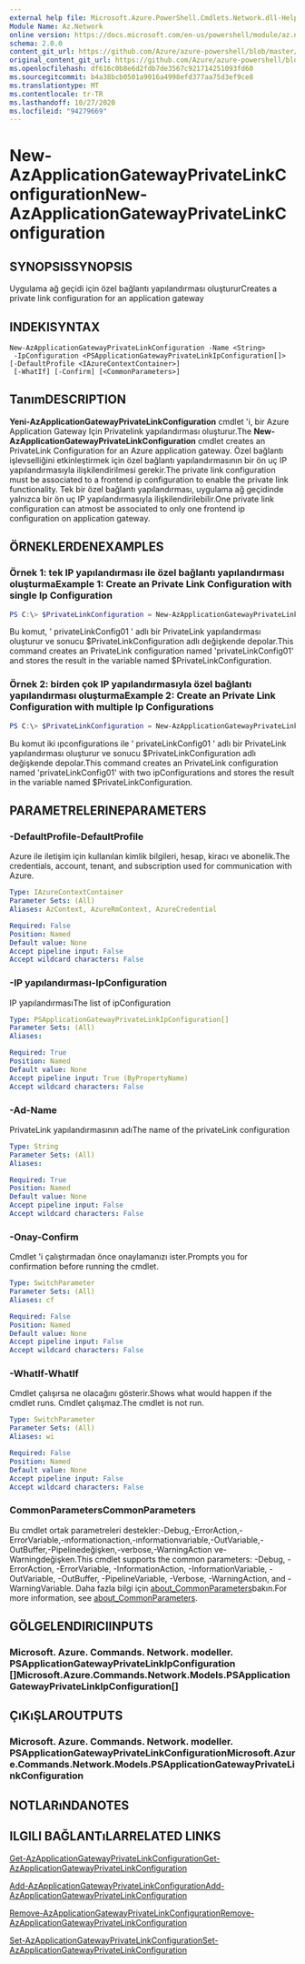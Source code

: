 ```yaml
---
external help file: Microsoft.Azure.PowerShell.Cmdlets.Network.dll-Help.xml
Module Name: Az.Network
online version: https://docs.microsoft.com/en-us/powershell/module/az.network/new-azapplicationgatewayprivatelinkconfiguration
schema: 2.0.0
content_git_url: https://github.com/Azure/azure-powershell/blob/master/src/Network/Network/help/New-AzApplicationGatewayPrivateLinkConfiguration.md
original_content_git_url: https://github.com/Azure/azure-powershell/blob/master/src/Network/Network/help/New-AzApplicationGatewayPrivateLinkConfiguration.md
ms.openlocfilehash: df616c0b8e6d2fdb7de3567c921714251093fd60
ms.sourcegitcommit: b4a38bcb0501a9016a4998efd377aa75d3ef9ce8
ms.translationtype: MT
ms.contentlocale: tr-TR
ms.lasthandoff: 10/27/2020
ms.locfileid: "94279669"
---
```

# <span data-ttu-id="92521-101">New-AzApplicationGatewayPrivateLinkConfiguration</span><span class="sxs-lookup"><span data-stu-id="92521-101">New-AzApplicationGatewayPrivateLinkConfiguration</span></span>

## <span data-ttu-id="92521-102">SYNOPSIS</span><span class="sxs-lookup"><span data-stu-id="92521-102">SYNOPSIS</span></span>
<span data-ttu-id="92521-103">Uygulama ağ geçidi için özel bağlantı yapılandırması oluşturur</span><span class="sxs-lookup"><span data-stu-id="92521-103">Creates a private link configuration for an application gateway</span></span>

## <span data-ttu-id="92521-104">INDEKI</span><span class="sxs-lookup"><span data-stu-id="92521-104">SYNTAX</span></span>

```
New-AzApplicationGatewayPrivateLinkConfiguration -Name <String>
 -IpConfiguration <PSApplicationGatewayPrivateLinkIpConfiguration[]> [-DefaultProfile <IAzureContextContainer>]
 [-WhatIf] [-Confirm] [<CommonParameters>]
```

## <span data-ttu-id="92521-105">Tanım</span><span class="sxs-lookup"><span data-stu-id="92521-105">DESCRIPTION</span></span>
<span data-ttu-id="92521-106">**Yeni-AzApplicationGatewayPrivateLinkConfiguration** cmdlet 'i, bir Azure Application Gateway Için Privatelink yapılandırması oluşturur.</span><span class="sxs-lookup"><span data-stu-id="92521-106">The **New-AzApplicationGatewayPrivateLinkConfiguration** cmdlet creates an PrivateLink Configuration for an Azure application gateway.</span></span>
<span data-ttu-id="92521-107">Özel bağlantı işlevselliğini etkinleştirmek için özel bağlantı yapılandırmasının bir ön uç IP yapılandırmasıyla ilişkilendirilmesi gerekir.</span><span class="sxs-lookup"><span data-stu-id="92521-107">The private link configuration must be associated to a frontend ip configuration to enable the private link functionality.</span></span>
<span data-ttu-id="92521-108">Tek bir özel bağlantı yapılandırması, uygulama ağ geçidinde yalnızca bir ön uç IP yapılandırmasıyla ilişkilendirilebilir.</span><span class="sxs-lookup"><span data-stu-id="92521-108">One private link configuration can atmost be associated to only one frontend ip configuration on application gateway.</span></span>

## <span data-ttu-id="92521-109">ÖRNEKLERDEN</span><span class="sxs-lookup"><span data-stu-id="92521-109">EXAMPLES</span></span>

### <span data-ttu-id="92521-110">Örnek 1: tek IP yapılandırması ile özel bağlantı yapılandırması oluşturma</span><span class="sxs-lookup"><span data-stu-id="92521-110">Example 1: Create an Private Link Configuration with single Ip Configuration</span></span>
```powershell
PS C:\> $PrivateLinkConfiguration = New-AzApplicationGatewayPrivateLinkConfiguration -Name "privateLinkConfig01" -IpConfiguration $privateLinkIpConfiguration1
```

<span data-ttu-id="92521-111">Bu komut, ' privateLinkConfig01 ' adlı bir PrivateLink yapılandırması oluşturur ve sonucu $PrivateLinkConfiguration adlı değişkende depolar.</span><span class="sxs-lookup"><span data-stu-id="92521-111">This command creates an PrivateLink configuration named 'privateLinkConfig01' and stores the result in the variable named $PrivateLinkConfiguration.</span></span>

### <span data-ttu-id="92521-112">Örnek 2: birden çok IP yapılandırmasıyla özel bağlantı yapılandırması oluşturma</span><span class="sxs-lookup"><span data-stu-id="92521-112">Example 2: Create an Private Link Configuration with multiple Ip Configurations</span></span>
```powershell
PS C:\> $PrivateLinkConfiguration = New-AzApplicationGatewayPrivateLinkConfiguration -Name "privateLinkConfig01" -IpConfiguration $privateLinkIpConfiguration1, $privateLinkIpConfiguration2
```

<span data-ttu-id="92521-113">Bu komut iki ıpconfigurations ile ' privateLinkConfig01 ' adlı bir PrivateLink yapılandırması oluşturur ve sonucu $PrivateLinkConfiguration adlı değişkende depolar.</span><span class="sxs-lookup"><span data-stu-id="92521-113">This command creates an PrivateLink configuration named 'privateLinkConfig01' with two ipConfigurations and stores the result in the variable named $PrivateLinkConfiguration.</span></span> 

## <span data-ttu-id="92521-114">PARAMETRELERINE</span><span class="sxs-lookup"><span data-stu-id="92521-114">PARAMETERS</span></span>

### <span data-ttu-id="92521-115">-DefaultProfile</span><span class="sxs-lookup"><span data-stu-id="92521-115">-DefaultProfile</span></span>
<span data-ttu-id="92521-116">Azure ile iletişim için kullanılan kimlik bilgileri, hesap, kiracı ve abonelik.</span><span class="sxs-lookup"><span data-stu-id="92521-116">The credentials, account, tenant, and subscription used for communication with Azure.</span></span>

```yaml
Type: IAzureContextContainer
Parameter Sets: (All)
Aliases: AzContext, AzureRmContext, AzureCredential

Required: False
Position: Named
Default value: None
Accept pipeline input: False
Accept wildcard characters: False
```

### <span data-ttu-id="92521-117">-IP yapılandırması</span><span class="sxs-lookup"><span data-stu-id="92521-117">-IpConfiguration</span></span>
<span data-ttu-id="92521-118">IP yapılandırması</span><span class="sxs-lookup"><span data-stu-id="92521-118">The list of ipConfiguration</span></span>

```yaml
Type: PSApplicationGatewayPrivateLinkIpConfiguration[]
Parameter Sets: (All)
Aliases:

Required: True
Position: Named
Default value: None
Accept pipeline input: True (ByPropertyName)
Accept wildcard characters: False
```

### <span data-ttu-id="92521-119">-Ad</span><span class="sxs-lookup"><span data-stu-id="92521-119">-Name</span></span>
<span data-ttu-id="92521-120">PrivateLink yapılandırmasının adı</span><span class="sxs-lookup"><span data-stu-id="92521-120">The name of the privateLink configuration</span></span>

```yaml
Type: String
Parameter Sets: (All)
Aliases:

Required: True
Position: Named
Default value: None
Accept pipeline input: False
Accept wildcard characters: False
```

### <span data-ttu-id="92521-121">-Onay</span><span class="sxs-lookup"><span data-stu-id="92521-121">-Confirm</span></span>
<span data-ttu-id="92521-122">Cmdlet 'i çalıştırmadan önce onaylamanızı ister.</span><span class="sxs-lookup"><span data-stu-id="92521-122">Prompts you for confirmation before running the cmdlet.</span></span>

```yaml
Type: SwitchParameter
Parameter Sets: (All)
Aliases: cf

Required: False
Position: Named
Default value: None
Accept pipeline input: False
Accept wildcard characters: False
```

### <span data-ttu-id="92521-123">-WhatIf</span><span class="sxs-lookup"><span data-stu-id="92521-123">-WhatIf</span></span>
<span data-ttu-id="92521-124">Cmdlet çalışırsa ne olacağını gösterir.</span><span class="sxs-lookup"><span data-stu-id="92521-124">Shows what would happen if the cmdlet runs.</span></span>
<span data-ttu-id="92521-125">Cmdlet çalışmaz.</span><span class="sxs-lookup"><span data-stu-id="92521-125">The cmdlet is not run.</span></span>

```yaml
Type: SwitchParameter
Parameter Sets: (All)
Aliases: wi

Required: False
Position: Named
Default value: None
Accept pipeline input: False
Accept wildcard characters: False
```

### <span data-ttu-id="92521-126">CommonParameters</span><span class="sxs-lookup"><span data-stu-id="92521-126">CommonParameters</span></span>
<span data-ttu-id="92521-127">Bu cmdlet ortak parametreleri destekler:-Debug,-ErrorAction,-ErrorVariable,-ınformationaction,-ınformationvariable,-OutVariable,-OutBuffer,-Pipelinedeğişken,-verbose,-WarningAction ve-Warningdeğişken.</span><span class="sxs-lookup"><span data-stu-id="92521-127">This cmdlet supports the common parameters: -Debug, -ErrorAction, -ErrorVariable, -InformationAction, -InformationVariable, -OutVariable, -OutBuffer, -PipelineVariable, -Verbose, -WarningAction, and -WarningVariable.</span></span> <span data-ttu-id="92521-128">Daha fazla bilgi için [about_CommonParameters](http://go.microsoft.com/fwlink/?LinkID=113216)bakın.</span><span class="sxs-lookup"><span data-stu-id="92521-128">For more information, see [about_CommonParameters](http://go.microsoft.com/fwlink/?LinkID=113216).</span></span>

## <span data-ttu-id="92521-129">GÖLGELENDIRICI</span><span class="sxs-lookup"><span data-stu-id="92521-129">INPUTS</span></span>

### <span data-ttu-id="92521-130">Microsoft. Azure. Commands. Network. modeller. PSApplicationGatewayPrivateLinkIpConfiguration []</span><span class="sxs-lookup"><span data-stu-id="92521-130">Microsoft.Azure.Commands.Network.Models.PSApplicationGatewayPrivateLinkIpConfiguration[]</span></span>

## <span data-ttu-id="92521-131">ÇıKıŞLAR</span><span class="sxs-lookup"><span data-stu-id="92521-131">OUTPUTS</span></span>

### <span data-ttu-id="92521-132">Microsoft. Azure. Commands. Network. modeller. PSApplicationGatewayPrivateLinkConfiguration</span><span class="sxs-lookup"><span data-stu-id="92521-132">Microsoft.Azure.Commands.Network.Models.PSApplicationGatewayPrivateLinkConfiguration</span></span>

## <span data-ttu-id="92521-133">NOTLARıNDA</span><span class="sxs-lookup"><span data-stu-id="92521-133">NOTES</span></span>

## <span data-ttu-id="92521-134">ILGILI BAĞLANTıLAR</span><span class="sxs-lookup"><span data-stu-id="92521-134">RELATED LINKS</span></span>

[<span data-ttu-id="92521-135">Get-AzApplicationGatewayPrivateLinkConfiguration</span><span class="sxs-lookup"><span data-stu-id="92521-135">Get-AzApplicationGatewayPrivateLinkConfiguration</span></span>](./Get-AzApplicationGatewayPrivateLinkConfiguration.md)

[<span data-ttu-id="92521-136">Add-AzApplicationGatewayPrivateLinkConfiguration</span><span class="sxs-lookup"><span data-stu-id="92521-136">Add-AzApplicationGatewayPrivateLinkConfiguration</span></span>](./Add-AzApplicationGatewayPrivateLinkConfiguration.md)

[<span data-ttu-id="92521-137">Remove-AzApplicationGatewayPrivateLinkConfiguration</span><span class="sxs-lookup"><span data-stu-id="92521-137">Remove-AzApplicationGatewayPrivateLinkConfiguration</span></span>](./Remove-AzApplicationGatewayPrivateLinkConfiguration.md)

[<span data-ttu-id="92521-138">Set-AzApplicationGatewayPrivateLinkConfiguration</span><span class="sxs-lookup"><span data-stu-id="92521-138">Set-AzApplicationGatewayPrivateLinkConfiguration</span></span>](./Set-AzApplicationGatewayPrivateLinkConfiguration.md)
